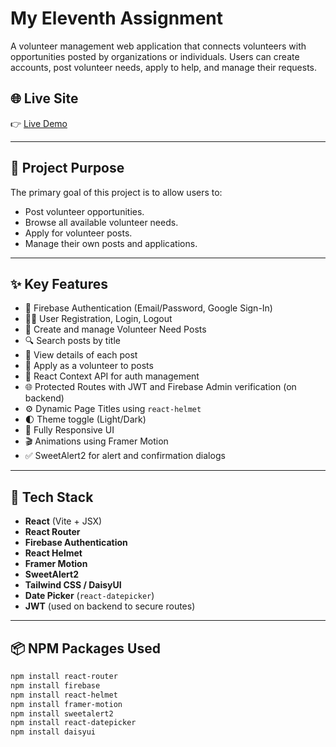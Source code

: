 # My Eleventh Assignment

A volunteer management web application that connects volunteers with opportunities posted by organizations or individuals. Users can create accounts, post volunteer needs, apply to help, and manage their requests.

## 🌐 Live Site

👉 [Live Demo](https://my-eleventh-assignment-4302c.web.app/)

---

## 📌 Project Purpose

The primary goal of this project is to allow users to:
- Post volunteer opportunities.
- Browse all available volunteer needs.
- Apply for volunteer posts.
- Manage their own posts and applications.

---

## ✨ Key Features

- 🔐 Firebase Authentication (Email/Password, Google Sign-In)
- 🧑‍💻 User Registration, Login, Logout
- 📝 Create and manage Volunteer Need Posts
- 🔍 Search posts by title
- 📄 View details of each post
- 🧾 Apply as a volunteer to posts
- 🧠 React Context API for auth management
- 🌐 Protected Routes with JWT and Firebase Admin verification (on backend)
- ⚙️ Dynamic Page Titles using `react-helmet`
- 🌓 Theme toggle (Light/Dark)
- 📱 Fully Responsive UI
- 🎬 Animations using Framer Motion
- ✅ SweetAlert2 for alert and confirmation dialogs

---

## 🧰 Tech Stack

- **React** (Vite + JSX)
- **React Router**
- **Firebase Authentication**
- **React Helmet**
- **Framer Motion**
- **SweetAlert2**
- **Tailwind CSS / DaisyUI**
- **Date Picker** (`react-datepicker`)
- **JWT** (used on backend to secure routes)

---

## 📦 NPM Packages Used

```bash
npm install react-router
npm install firebase
npm install react-helmet
npm install framer-motion
npm install sweetalert2
npm install react-datepicker
npm install daisyui
